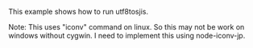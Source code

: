 This example shows how to run utf8tosjis.  

Note: This uses "iconv" command on linux. So this may not be work on windows without cygwin. I need to implement this using node-iconv-jp.
